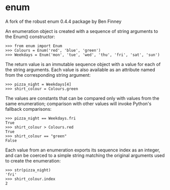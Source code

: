 enum
====

A fork of the robust enum 0.4.4 package by Ben Finney

An enumeration object is created with a sequence of string arguments to the Enum() constructor:

    >>> from enum import Enum
    >>> Colours = Enum('red', 'blue', 'green')
    >>> Weekdays = Enum('mon', 'tue', 'wed', 'thu', 'fri', 'sat', 'sun')

The return value is an immutable sequence object with a value for each of the string arguments. Each value is also available as an attribute named from the corresponding string argument:

    >>> pizza_night = Weekdays[4]
    >>> shirt_colour = Colours.green

The values are constants that can be compared only with values from the same enumeration; comparison with other values will invoke Python's fallback comparisons:

    >>> pizza_night == Weekdays.fri
    True
    >>> shirt_colour > Colours.red
    True
    >>> shirt_colour == "green"
    False

Each value from an enumeration exports its sequence index as an integer, and can be coerced to a simple string matching the original arguments used to create the enumeration:

    >>> str(pizza_night)
    'fri'
    >>> shirt_colour.index
    2
